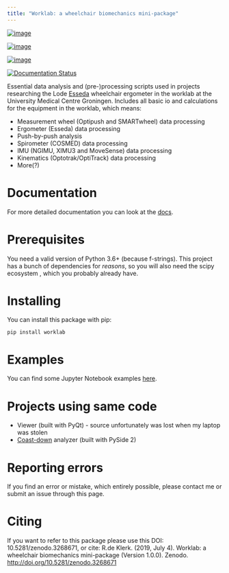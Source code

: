 ```yaml
---
title: "Worklab: a wheelchair biomechanics mini-package"
---
```


[![image](https://zenodo.org/badge/DOI/10.5281/zenodo.3268671.svg)](https://doi.org/10.5281/zenodo.3268671)

[![image](https://badge.fury.io/py/worklab.svg)](https://badge.fury.io/py/worklab)

[![image](https://img.shields.io/badge/License-GPLv3-blue.svg)](https://www.gitlab.com/Rickdkk/worklab/tree/master/LICENCE)

[![Documentation Status](https://readthedocs.org/projects/worklab/badge/?version=latest)](https://worklab.readthedocs.io/en/latest/?badge=latest)

Essential data analysis and (pre-)processing scripts used in projects
researching the Lode
[Esseda](https://www.lode.nl/en/product/esseda-wheelchair-ergometer/637)
wheelchair ergometer in the worklab at the University Medical Centre
Groningen. Includes all basic io and calculations for the equipment in
the worklab, which means:

-   Measurement wheel (Optipush and SMARTwheel) data processing
-   Ergometer (Esseda) data processing
-   Push-by-push analysis
-   Spirometer (COSMED) data processing
-   IMU (NGIMU, XIMU3 and MoveSense) data processing
-   Kinematics (Optotrak/OptiTrack) data processing
-   More(?)

# Documentation

For more detailed documentation you can look at the
[docs](https://worklab.readthedocs.io/en/latest).

# Prerequisites

You need a valid version of Python 3.6+ (because f-strings). This
project has a bunch of dependencies for *reasons*, so you will also need
the scipy ecosystem , which you probably already have.

# Installing

You can install this package with pip:

    pip install worklab

# Examples

You can find some Jupyter Notebook examples
[here](https://worklab.readthedocs.io/en/latest/examples.html).

# Projects using same code

-   Viewer (built with PyQt) - source unfortunately was lost when my
    laptop was stolen
-   [Coast-down](https://gitlab.com/Rickdkk/coast_down_test) analyzer
    (built with PySide 2)

# Reporting errors

If you find an error or mistake, which entirely possible, please contact
me or submit an issue through this page.

# Citing

If you want to refer to this package please use this DOI:
10.5281/zenodo.3268671, or cite: R.de Klerk. (2019, July 4). Worklab: a
wheelchair biomechanics mini-package (Version 1.0.0). Zenodo.
<http://doi.org/10.5281/zenodo.3268671>
